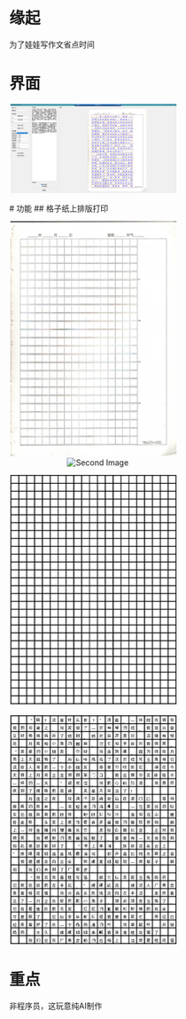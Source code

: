 # 缘起
为了娃娃写作文省点时间
# 界面
<p align="center">
  <img src="images/2024-11-02_131037.jpg" alt="First Image" width="300" style="margin-right: 200px;"/>
</p>
# 功能
## 格子纸上排版打印
<p align="center">
  <img src="images/z.png" alt="First Image" width="300" style="margin-right: 200px;"/>
  &nbsp;&nbsp;&nbsp;
  <img src="images/zd.png" alt="Second Image" width="300" style="margin-right: 200px;"/>
</p>

<p align="center">
  <img src="images/10.png" alt="First Image" width="300" style="margin-right: 200px;"/>
  &nbsp;&nbsp;&nbsp;
  <img src="images/10d.png" alt="Second Image" width="300" style="margin-right: 200px;"/>
</p>

# 重点
非程序员，这玩意纯AI制作

